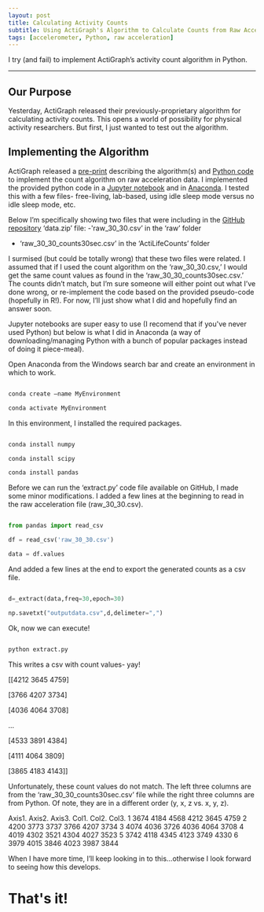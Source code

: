 ```yaml
---
layout: post
title: Calculating Activity Counts
subtitle: Using ActiGraph's Algorithm to Calculate Counts from Raw Acceleration Data
tags: [accelerometer, Python, raw acceleration]
---
```


I try (and fail) to implement ActiGraph’s activity count algorithm in Python.

---
## Our Purpose
Yesterday, ActiGraph released their previously-proprietary algorithm for calculating activity counts. This opens a world of possibility for physical activity researchers. But first, I just wanted to test out the algorithm.

## Implementing the Algorithm
ActiGraph released a [pre-print](https://www.researchsquare.com/article/rs-1370418/v1) describing the algorithm(s) and [Python code](https://github.com/actigraph/agcounts/) to implement the count algorithm on raw acceleration data. I implemented the provided python code in a [Jupyter notebook](https://jupyter.org/try) and in [Anaconda](https://www.anaconda.com/products/individual). I tested this with a few files- free-living, lab-based, using idle sleep mode versus no idle sleep mode, etc.  

Below I’m specifically showing two files that were including in the [GitHub repository](https://github.com/actigraph/agcounts/data.zip) ‘data.zip’ file:
-'raw_30_30.csv’ in the ‘raw’ folder
- ‘raw_30_30_counts30sec.csv’ in the ‘ActiLifeCounts’ folder

I surmised (but could be totally wrong) that these two files were related. I assumed that if I used the count algorithm on the ‘raw_30_30.csv,’ I would get the same count values as found in the ‘raw_30_30_counts30sec.csv.’ The counts didn’t match, but I’m sure someone will either point out what I’ve done wrong, or re-implement the code based on the provided pseudo-code (hopefully in R!). For now, I’ll just show what I did and hopefully find an answer soon. 

Jupyter notebooks are super easy to use (I recomend that if you've never used Python) but below is what I did in Anaconda (a way of downloading/managing Python with a bunch of popular packages instead of doing it piece-meal). 

Open Anaconda from the Windows search bar and create an environment in which to work. 

```py 

conda create –name MyEnvironment 

conda activate MyEnvironment 

``` 


In this environment, I installed the required packages. 

```py 

conda install numpy 

conda install scipy 

conda install pandas 

``` 


Before we can run the ‘extract.py’ code file available on GitHub, I made some minor modifications. I added a few lines at the beginning to read in the raw acceleration file (raw_30_30.csv). 

```py 

from pandas import read_csv 

df = read_csv('raw_30_30.csv') 

data = df.values 

``` 


And added a few lines at the end to export the generated counts as a csv file. 

```py 

d=_extract(data,freq=30,epoch=30) 

np.savetxt("outputdata.csv",d,delimeter=",") 

``` 


Ok, now we can execute! 

```py 

python extract.py 

``` 


This writes a csv with count values- yay! 

[[4212 3645 4759] 

 [3766 4207 3734] 

 [4036 4064 3708] 

 ... 

 [4533 3891 4384] 

 [4111 4064 3809] 

 [3865 4183 4143]] 

  

Unfortunately, these count values do not match. The left three columns are from the ‘raw_30_30_counts30sec.csv’ file while the right three columns are from Python. Of note, they are in a different order (y, x, z vs. x, y, z). 

  Axis1. Axis2. Axis3. Col1. Col2. Col3.
1   3674   4184   4568  4212  3645  4759
2   4200   3773   3737  3766  4207  3734
3   4074   4036   3726  4036  4064  3708
4   4019   4302   3521  4304  4027  3523
5   3742   4118   4345  4123  3749  4330
6   3979   4015   3846  4023  3987  3844
  

  

When I have more time, I’ll keep looking in to this…otherwise I look forward to seeing how this develops. 


# That's it!
